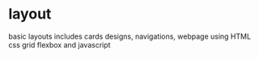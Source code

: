 # layout
basic layouts includes cards designs, navigations, webpage using HTML css grid flexbox and javascript
